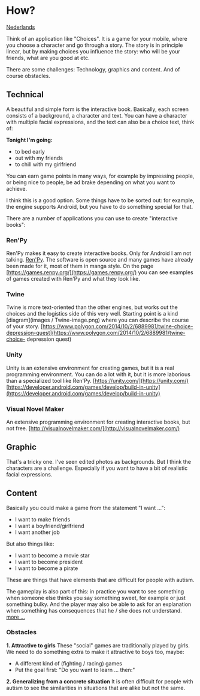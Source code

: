 

# How?

[Nederlands](HOW_nl)

Think of an application like "Choices". It is a game for your mobile, where you choose a character and go through a story.
The story is in principle linear, but by making choices you influence the story:
who will be your friends, what are you good at etc.

There are some challenges: Technology, graphics and content. And of course obstacles.

## Technical
A beautiful and simple form is the interactive book.
Basically, each screen consists of a background, a character and text. You can have a character with multiple facial expressions,
and the text can also be a choice text, think of:

__Tonight I'm going:__
* to bed early
* out with my friends
* to chill with my girlfriend

You can earn game points in many ways, for example by impressing people, or being nice to people,
be ad brake depending on what you want to achieve.

I think this is a good option. Some things have to be sorted out:
for example, the engine supports Android, but you have to do something special for that.

There are a number of applications you can use to create "interactive books":

### Ren'Py
Ren'Py makes it easy to create interactive books. Only for Android I am not talking.
[Ren'Py](http://www.renpy.org). The software is open source and many games have already been made for it, most of them in manga style. On the page
[https://games.renpy.org/](https://games.renpy.org/) you can see examples of games created with Ren'Py and what they look like.
### Twine
Twine is more text-oriented than the other engines, but works out the choices and the logistics side of this very well. Starting point is a kind
[diagram](images / Twine-image.png)
where you can describe the course of your story.
[https://www.polygon.com/2014/10/2/6889981/twine-choice-depression-quest](https://www.polygon.com/2014/10/2/6889981/twine-choice- depression quest)
### Unity
Unity is an extensive environment for creating games, but it is a real programming environment. You can do a lot with it, but it is more laborious than a specialized tool like Ren'Py.
[https://unity.com/](https://unity.com/)
[https://developer.android.com/games/develop/build-in-unity](https://developer.android.com/games/develop/build-in-unity)
### Visual Novel Maker
An extensive programming environment for creating interactive books, but not free.
[http://visualnovelmaker.com/](http://visualnovelmaker.com/)

## Graphic
That's a tricky one. I've seen edited photos as backgrounds. But I think the characters are a challenge.
Especially if you want to have a bit of realistic facial expressions.

## Content
Basically you could make a game from the statement "I want ...":
* I want to make friends
* I want a boyfriend/girlfriend
* I want another job

But also things like:
* I want to become a movie star
* I want to become president
* I want to become a pirate

These are things that have elements that are difficult for people with autism.

The gameplay is also part of this: in practice you want to see something when someone else thinks you say something sweet, for example
or just something bulky. And the player may also be able to ask for an explanation when something has consequences that he / she does not understand.
[more ...](CONTENT_en)

### Obstacles
__1. Attractive to girls__
These "social" games are traditionally played by girls. We need to do something extra to make it attractive to boys too, maybe:
- A different kind of (fighting / racing) games
- Put the goal first: "Do you want to learn ... then:"

__2. Generalizing from a concrete situation__
It is often difficult for people with autism to see the similarities in situations that are alike but not the same.
